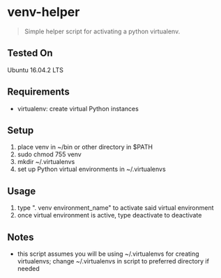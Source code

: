 # venv-helper

> Simple helper script for activating a python virtualenv.

## Tested On
Ubuntu 16.04.2 LTS

## Requirements
* virtualenv: create virtual Python instances

## Setup
1. place venv in ~/bin or other directory in $PATH
2. sudo chmod 755 venv
3. mkdir ~/.virtualenvs
4. set up Python virtual environments in ~/.virtualenvs

## Usage
1. type ". venv environment_name" to activate said virtual environment
2. once virtual environment is active, type deactivate to deactivate

## Notes
* this script assumes you will be using ~/.virtualenvs for creating virtualenvs; change ~/.virtualenvs in script to preferred directory if needed
